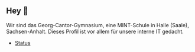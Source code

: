 ## Hey 👋

Wir sind das Georg-Cantor-Gymnasium, eine MINT-Schule in Halle (Saale), Sachsen-Anhalt. Dieses Profil ist vor allem für unsere interne IT gedacht.

- [Status](https://github.com/cantorgymnasium/status)

<!--

**Here are some ideas to get you started:**

🙋‍♀️ A short introduction - what is your organization all about?
🌈 Contribution guidelines - how can the community get involved?
👩‍💻 Useful resources - where can the community find your docs? Is there anything else the community should know?
🍿 Fun facts - what does your team eat for breakfast?
🧙 Remember, you can do mighty things with the power of [Markdown](https://docs.github.com/github/writing-on-github/getting-started-with-writing-and-formatting-on-github/basic-writing-and-formatting-syntax)
-->
